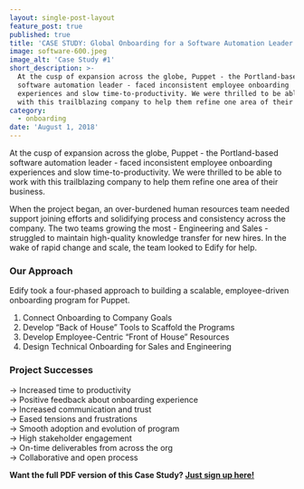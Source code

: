 ```yaml
---
layout: single-post-layout
feature_post: true
published: true
title: 'CASE STUDY: Global Onboarding for a Software Automation Leader'
image: software-600.jpeg
image_alt: 'Case Study #1'
short_description: >-
  At the cusp of expansion across the globe, Puppet - the Portland-based
  software automation leader - faced inconsistent employee onboarding
  experiences and slow time-to-productivity. We were thrilled to be able to work
  with this trailblazing company to help them refine one area of their business.
category:
  - onboarding
date: 'August 1, 2018'
---
```


At the cusp of expansion across the globe, Puppet - the Portland-based software automation leader - faced inconsistent employee onboarding experiences and slow time-to-productivity. We were thrilled to be able to work with this trailblazing company to help them refine one area of their business.

When the project began, an over-burdened human resources team needed support joining efforts and solidifying process and consistency across the company. The two teams growing the most - Engineering and Sales - struggled to maintain high-quality knowledge transfer for new hires. In the wake of rapid  change and scale, the team looked to Edify for help.

### Our Approach

Edify took a four-phased approach to building a scalable, employee-driven onboarding program for Puppet.

1. Connect Onboarding to Company Goals
2. Develop “Back of House” Tools to Scaffold the Programs
3. Develop Employee-Centric “Front of House” Resources
4. Design Technical Onboarding for Sales and Engineering

### Project Successes

→  Increased time to productivity  
→  Positive feedback about onboarding experience  
→  Increased communication and trust  
→  Eased tensions and frustrations  
→  Smooth adoption and evolution of program  
→  High stakeholder engagement  
→  On-time deliverables from across the org  
→  Collaborative and open process

**Want the full PDF version of this Case Study? [Just sign up here!](http://eepurl.com/dkWwRv)**
